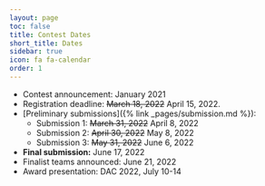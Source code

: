 ```yaml
---
layout: page
toc: false
title: Contest Dates
short_title: Dates
sidebar: true
icon: fa fa-calendar
order: 1
---
```



* Contest announcement: January 2021
* Registration deadline: <del>March 18, 2022</del> April 15, 2022.
* [Preliminary submissions]({% link _pages/submission.md %}): 
    * Submission 1: <del>March 31, 2022</del> April 8, 2022
    * Submission 2: <del>April 30, 2022</del> May 8, 2022
    * Submission 3: <del>May 31, 2022</del> June 6, 2022
* **Final submission:** June 17, 2022
* Finalist teams announced: June 21, 2022
* Award presentation: DAC 2022, July 10-14

